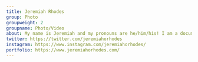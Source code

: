 ```yaml
---
title: Jeremiah Rhodes
group: Photo
groupweight: 2
groupname: Photo/Video
about: My name is Jeremiah and my pronouns are he/him/his! I am a documentary filmmaker and senior at UNC Chapel Hill, majoring in photo and video journalism. Not to flex, but Michael said that I would probably win Survivor if I were on it, so that's pretty dope.
twitter: https://twitter.com/jeremiahorhodes
instagram: https://www.instagram.com/jeremiahorhodes/
portfolio: https://www.jeremiahorhodes.com/
---
```

